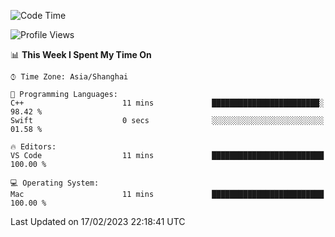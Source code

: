 <!--START_SECTION:waka-->
![Code Time](http://img.shields.io/badge/Code%20Time-455%20hrs%2023%20mins-blue)

![Profile Views](http://img.shields.io/badge/Profile%20Views-0-blue)

📊 **This Week I Spent My Time On** 

```text
⌚︎ Time Zone: Asia/Shanghai

💬 Programming Languages: 
C++                      11 mins             ████████████████████████░   98.42 % 
Swift                    0 secs              ░░░░░░░░░░░░░░░░░░░░░░░░░   01.58 % 

🔥 Editors: 
VS Code                  11 mins             █████████████████████████   100.00 % 

💻 Operating System: 
Mac                      11 mins             █████████████████████████   100.00 % 

```


 Last Updated on 17/02/2023 22:18:41 UTC
<!--END_SECTION:waka-->